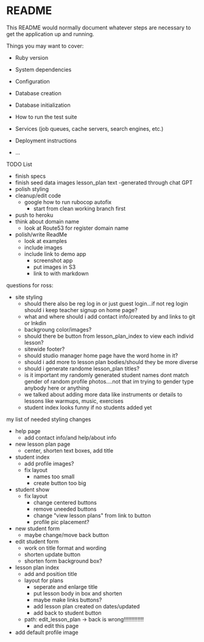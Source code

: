 # README

This README would normally document whatever steps are necessary to get the
application up and running.

Things you may want to cover:

* Ruby version

* System dependencies

* Configuration

* Database creation

* Database initialization

* How to run the test suite

* Services (job queues, cache servers, search engines, etc.)

* Deployment instructions

* ...

TODO List


- finish specs
- finish seed data
  images
  lesson_plan text
    -generated through chat GPT
- polish styling
- cleanup/edit code
  - google how to run rubocop autofix
    - start from clean working branch first
- push to heroku
- think about domain name
  - look at Route53 for register domain name
- polish/write ReadMe
  - look at examples
  - include images
  - include link to demo app
    - screenshot app
    - put images in S3
    - link to with markdown


questions for ross:
  - site styling
    - should there also be reg log in or just guest login...if not reg login should i keep teacher signup on home page?
    - what and where should i add contact info/created by and links to git or lnkdin
    - backgroung color/images?
    - should there be button from lesson_plan_index to view each individ lesson? 
    - sitewide footer?
    - should studio manager home page have the word home in it?
    - should i add more to lesson plan bodies/should they be more diverse
    - should i generate randome lesson_plan titles?
    - is it important my randomly generated student names dont match gender of random profile photos....not that im trying to gender type anybody here or anything
    - we talked about adding more data like instruments or details to lessons like warmups, music, exercises
    - student index looks funny if no students added yet



my list of needed styling changes
  - help page
    - add contact info/and help/about info
  - new lesson plan page
    - center, shorten text boxes, add title
  - student index
    - add profile images?
    - fix layout
      - names too small
      - create button too big
  - student show
    - fix layout
      - change centered buttons
      - remove uneeded buttons
      - change "view lesson plans" from link to button
      - profile pic placement?
  - new student form
    - maybe change/move back button
  - edit student form
    - work on title format and wording
    - shorten update button
    - shorten form background box?
  - lesson plan index
    - add and position title
    - layout for plans
      - seperate and enlarge title
      - put lesson body in box and shorten
      - maybe make links buttons?
      - add lesson plan created on dates/updated
      - add back to student button
    - path: edit_lesson_plan -> back is wrong!!!!!!!!!!!!!
      - and edit this page
  - add default profile image



